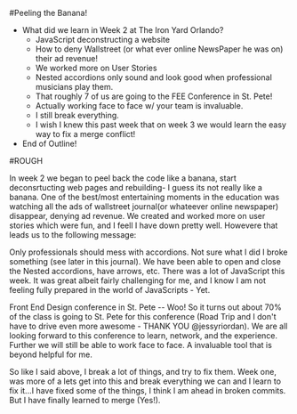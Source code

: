 #Peeling the Banana!

 * What did we learn in Week 2 at The Iron Yard Orlando?
    * JavaScript deconstructing a website
    * How to deny Wallstreet (or what ever online NewsPaper he was on) their ad
    revenue!
    * We worked more on User Stories
    * Nested accordions only sound and look good when professional musicians play
    them.
    * That roughly 7 of us are going to the FEE Conference in St. Pete!
    * Actually working face to face w/ your team is invaluable.
    * I still break everything.
    * I wish I knew this past week that on week 3 we would learn the easy way
    to fix a merge conflict!
 * End of Outline!
 

#ROUGH

In week 2 we began to peel back the code like a banana, start deconsrtucting web pages and rebuilding- I guess its not really like a banana. One of the best/most entertaining moments in the education was watching all the ads of wallstreet journal(or whateever online newspaper) disappear, denying ad revenue. We created and worked more on user stories which were fun, and I feell I have down pretty well. Howevere that leads us to the following message:

Only professionals should mess with accordions. Not sure what I did I broke something (see later in this journal). We have been able to open and close the Nested accordions, have arrows, etc. There was a lot of JavaScript this week. It was great albeit fairly challenging for me, and I know I am not feeling fully prepared in the world of JavaScripts - Yet.

Front End Design conference in St. Pete -- Woo! So it turns out about 70% of the class is going to St. Pete for this conference (Road Trip and I don't have to drive even more awesome - THANK YOU @jessyriordan). We are all looking forward to this conference to learn, network, and the experience.  Further we will still be able to work face to face. A invaluable tool that is beyond helpful for me. 

So like I said above, I break a lot of things, and try to fix them. Week one, was more of a lets get into this and break everything we can and I learn to fix it...I have fixed some of the things, I think I am ahead in broken commits. But I have finally learned to merge (Yes!).


